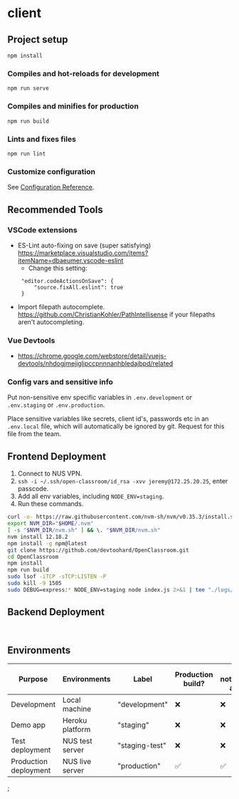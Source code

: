 # client

## Project setup
```
npm install
```

### Compiles and hot-reloads for development
```
npm run serve
```

### Compiles and minifies for production
```
npm run build
```

### Lints and fixes files
```
npm run lint
```
### Customize configuration
See [Configuration Reference](https://cli.vuejs.org/config/).

## Recommended Tools
### VSCode extensions
- ES-Lint auto-fixing on save (super satisfying) https://marketplace.visualstudio.com/items?itemName=dbaeumer.vscode-eslint
   - Change this setting:
   ```
    "editor.codeActionsOnSave": {
        "source.fixAll.eslint": true
    }
   ```  
- Import filepath autocomplete. https://github.com/ChristianKohler/PathIntellisense if your filepaths aren't autocompleting.

### Vue Devtools
- https://chrome.google.com/webstore/detail/vuejs-devtools/nhdogjmejiglipccpnnnanhbledajbpd/related

### Config vars and sensitive info
Put non-sensitive env specific variables in `.env.development` or  `.env.staging` or `.env.production`.

Place sensitive variables like secrets, client id's, passwords etc in an `.env.local` file, which will automatically be ignored by git. Request for this file from the team. 

## Frontend Deployment
1. Connect to NUS VPN.
2. `ssh -i ~/.ssh/open-classroom/id_rsa -xvv jeremy@172.25.20.25`, enter passcode. 
3. Add all env variables, including `NODE_ENV=staging`.
4. Run these commands. 
```bash
curl -o- https://raw.githubusercontent.com/nvm-sh/nvm/v0.35.3/install.sh | bash
export NVM_DIR="$HOME/.nvm" 
[ -s "$NVM_DIR/nvm.sh" ] && \. "$NVM_DIR/nvm.sh" 
nvm install 12.18.2
npm install -g npm@latest
git clone https://github.com/devtoohard/OpenClassroom.git
cd OpenClassroom
npm install
npm run build
sudo lsof -iTCP -sTCP:LISTEN -P
sudo kill -9 1505
sudo DEBUG=express:* NODE_ENV=staging node index.js 2>&1 | tee "./logs/deployment_$(date +'%d_%m__%H_%M').log" 
```
## Backend Deployment
```


```


## Environments
| Purpose               | Environments    | Label          | Production build?  | Email notifications active? | Login server connection? |
| --------------------- | --------------- | -------------- | ------------------ | --------------------------- | ------------------------ |
| Development           | Local machine   | "development"  | :x:                | :x:                         | :x:                      |
| Demo app              | Heroku platform | "staging"      | :x:                | :x:                         | :x:                      |
| Test deployment       | NUS test server | "staging-test" | :x:                | :x:                         | :white_check_mark:       |
| Production deployment | NUS live server | "production"   | :white_check_mark: | :white_check_mark:          | :white_check_mark:       |

  ;